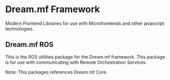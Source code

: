 # Dream.mf Framework

Modern Frontend Libraries for use with Microfrontends and other javascript technologies.

## Dream.mf ROS

This is the ROS utilities package for the Dream.mf framework. This package is for use with communicating with Remote Orchestration Services.

Note: This packages references Dream.mf Core.
